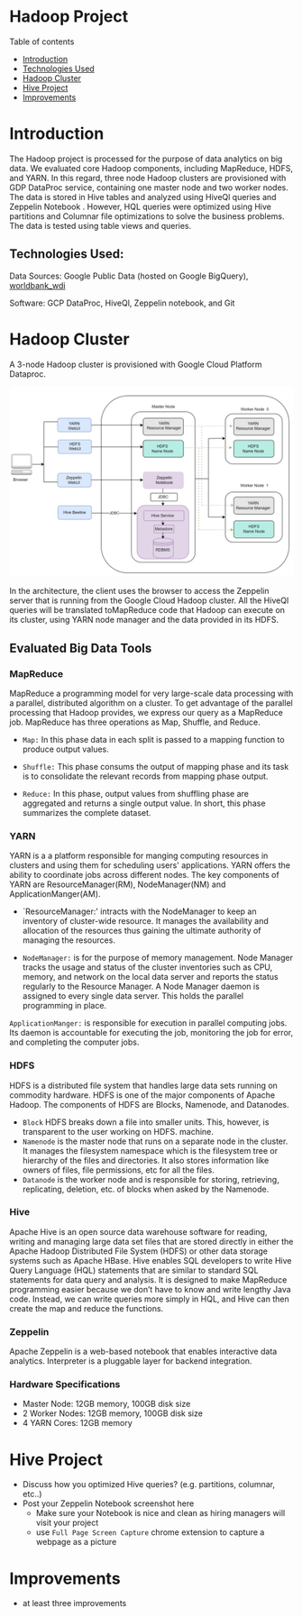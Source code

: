 # Hadoop Project
Table of contents
* [Introduction](#Introduction)
* [Technologies Used](#TechnologiesUsed)
* [Hadoop Cluster](#HadoopCluster)
* [Hive Project](#HiveProject)
* [Improvements](#Improvements)

# Introduction
The Hadoop project is processed for the purpose of data analytics on big data. 
We evaluated core Hadoop components, including MapReduce, HDFS, and YARN. In this regard, three node 
Hadoop clusters are provisioned with GDP DataProc service, containing one master node and two worker nodes.
The data is stored in Hive tables and analyzed using HiveQl queries and Zeppelin Notebook . 
However, HQL queries were optimized using Hive partitions and Columnar file optimizations to solve 
the business problems. The data is tested using table views and queries.

## Technologies Used:
Data Sources: Google Public Data (hosted on Google BigQuery), [worldbank_wdi](https://www.notion.so/jarvisdev/Setup-Hadoop-Cluster-04de4b26e5b1454fa2dcaf5f5c475d99#74dbd6c579334e78a7153860beb3d470)

Software: GCP DataProc, HiveQl, Zeppelin notebook, and  Git

# Hadoop Cluster
A 3-node Hadoop cluster is provisioned with Google Cloud Platform Dataproc.
<p align="center">
  <img src="https://github.com/halmasieh/-jarvis_data_eng_HomaAlmasieh/blob/develop/hadoop/assets/Hadoop_Architecture.PNG" alt=""/>
</p>
In the architecture, the client uses the browser to access the Zeppelin server that is running from the Google Cloud Hadoop cluster. All 
the HiveQl queries will be translated toMapReduce code that Hadoop can execute on its cluster, using YARN node manager and the data provided in its HDFS.

## Evaluated Big Data Tools
### MapReduce
MapReduce a programming model for very large-scale data processing with a parallel, distributed algorithm on a cluster. To get advantage 
of the parallel processing that Hadoop provides, we express our query as a MapReduce job. MapReduce has three operations as Map, Shuffle, and Reduce.

- `Map:` In this phase data in each split is passed to a mapping function to produce output values.

- `Shuffle:` This phase consums the output of mapping phase and its task is to consolidate the relevant records from mapping phase output.

- `Reduce:` In this phase, output values from shuffling phase are aggregated and returns a single output value. In short, this phase summarizes the complete dataset.

### YARN
YARN is a a platform responsible for manging computing resources in clusters and using them for scheduling users' applications. YARN offers the ability to coordinate jobs across different nodes. The key components of YARN are ResourceManager(RM), NodeManager(NM) and ApplicationManger(AM). 

- `ResourceManager:' intracts with the NodeManager to keep an inventory of cluster-wide resource. It manages the availability and allocation of the resources thus gaining the ultimate authority of managing the resources.

- `NodeManager:` is for the purpose of memory management. Node Manager tracks the usage and status of the cluster inventories such as CPU, memory, and network on the local data server and reports the status regularly to the Resource Manager. A Node Manager daemon is assigned to every single data server. This holds the parallel programming in place.

`ApplicationManger:` is responsible for execution in parallel computing jobs. Its daemon is accountable for executing the job, monitoring the job for error, and completing the computer jobs.

### HDFS
HDFS is a distributed file system that handles large data sets running on commodity hardware. HDFS is one of the major components of Apache Hadoop. The components of HDFS are Blocks, Namenode, and Datanodes.

- `Block` HDFS breaks down a file into smaller units. This, however, is transparent to the user working on HDFS.  machine.
- `Namenode` is the master node that runs on a separate node in the cluster. It manages the filesystem namespace which is the filesystem tree or hierarchy of the files and directories. It also stores information like owners of files, file permissions, etc for all the files.
- `Datanode` is the worker node and is responsible for storing, retrieving, replicating, deletion, etc. of blocks when asked by the Namenode.  

### Hive 
Apache Hive is an open source data warehouse software for reading, writing and managing large data set files that are stored directly in either the Apache Hadoop Distributed File System (HDFS) or other data storage systems such as Apache HBase. Hive enables SQL developers to write Hive Query Language (HQL) statements that are similar to standard SQL statements for data query and analysis.  It is designed to make MapReduce programming easier because we don’t have to know and write lengthy Java code. Instead, we can write queries more simply in HQL, and Hive can then create the map and reduce the functions.

### Zeppelin
Apache Zeppelin is a web-based notebook that enables interactive data analytics. Interpreter is a pluggable layer for backend integration. 

### Hardware Specifications
- Master Node: 12GB memory, 100GB disk size
- 2 Worker Nodes: 12GB memory, 100GB disk size
- 4 YARN Cores: 12GB memory  

# Hive Project
- Discuss how you optimized Hive queries? (e.g. partitions, columnar, etc..)
- Post your Zeppelin Notebook screenshot here
    - Make sure your Notebook is nice and clean as hiring managers will visit your project
    - use `Full Page Screen Capture` chrome extension to capture a webpage as a picture

# Improvements
- at least three improvements
